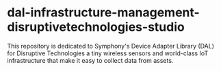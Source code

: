 # dal-infrastructure-management-disruptivetechnologies-studio
This repository is dedicated to Symphony's Device Adapter Library (DAL) for Disruptive Technologies a tiny wireless sensors and world-class IoT infrastructure that make it easy to collect data from assets.
